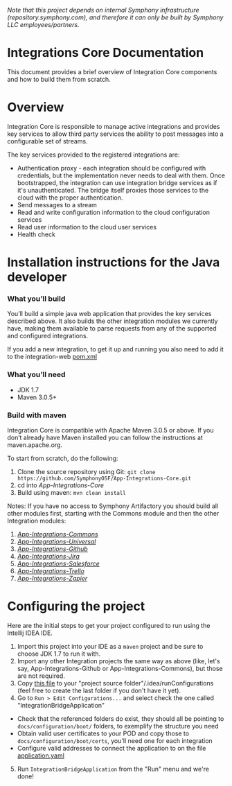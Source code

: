 _Note that this project depends on internal Symphony infrastructure (repository.symphony.com), and therefore it can only be built by Symphony LLC employees/partners._

# Integrations Core Documentation

This document provides a brief overview of Integration Core components and how to build them from scratch.

# Overview

Integration Core is responsible to manage active integrations and provides key services to allow third party
services the ability to post messages into a configurable set of streams.

The key services provided to the registered integrations are:

* Authentication proxy - each integration should be configured with credentials, but the implementation never needs
to deal with them.  Once bootstrapped, the integration can use integration bridge services as if it's unauthenticated.
The bridge itself proxies those services to the cloud with the proper authentication.
* Send messages to a stream
* Read and write configuration information to the cloud configuration services
* Read user information to the cloud user services
* Health check

# Installation instructions for the Java developer

### What you’ll build
You’ll build a simple java web application that provides the key services described above.
It also builds the other integration modules we currently have, making them available to parse requests from any of the supported and configured integrations.

If you add a new integration, to get it up and running you also need to add it to the integration-web [pom.xml](integration-web/pom.xml)

### What you’ll need
* JDK 1.7
* Maven 3.0.5+

### Build with maven
Integration Core is compatible with Apache Maven 3.0.5 or above. If you don’t already have Maven installed you can follow the instructions at maven.apache.org.

To start from scratch, do the following:

1. Clone the source repository using Git: `git clone https://github.com/SymphonyOSF/App-Integrations-Core.git`
2. cd into _App-Integrations-Core_
3. Build using maven: `mvn clean install`

Notes: If you have no access to Symphony Artifactory you should build all other modules first, starting with the Commons module and then the other Integration modules:
1. [_App-Integrations-Commons_](https://github.com/symphonyoss/App-Integrations-Commons) 
2. [_App-Integrations-Universal_](https://github.com/symphonyoss/App-Integrations-Universal)
3. [_App-Integrations-Github_](https://github.com/symphonyoss/App-Integrations-Github)
4. [_App-Integrations-Jira_](https://github.com/symphonyoss/App-Integrations-Jira)
5. [_App-Integrations-Salesforce_](https://github.com/symphonyoss/App-Integrations-Salesforce)
6. [_App-Integrations-Trello_](https://github.com/symphonyoss/App-Integrations-Trello)
7. [_App-Integrations-Zapier_](https://github.com/symphonyoss/App-Integrations-Zapier)

# Configuring the project
Here are the initial steps to get your project configured to run using the Intellij IDEA IDE.

1. Import this project into your IDE as a ``maven`` project and be sure to choose JDK 1.7 to run it with.
2. Import any other Integration projects the same way as above (like, let's say, App-Integrations-Github or App-Integrations-Commons), but those are not required.
3. Copy [this file](docs/configuration/idea/IntegrationBridgeApplication.xml) to your "project source folder"/.idea/runConfigurations (feel free to create the last folder if you don't have it yet).
4. Go to ``Run > Edit Configurations...`` and select check the one called "IntegrationBridgeApplication"
* Check that the referenced folders do exist, they should all be pointing to ``docs/configuration/boot/`` folders, to exemplify the structure you need
* Obtain valid user certificates to your POD and copy those to ``docs/configuration/boot/certs``, you'll need one for each integration
* Configure valid addresses to connect the application to on the file [application.yaml](docs/configuration/boot/application.yaml)
5. Run ``IntegrationBridgeApplication`` from the "Run" menu and we're done!